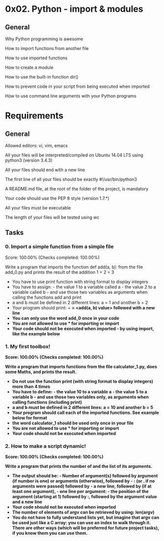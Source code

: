 # 0x02. Python - import & modules

General
--------
Why Python programming is awesome

How to import functions from another file

How to use imported functions

How to create a module

How to use the built-in function dir()

How to prevent code in your script from being executed when imported

How to use command line arguments with your Python programs

# Requirements
General
-----------
Allowed editors: vi, vim, emacs

All your files will be interpreted/compiled on Ubuntu 14.04 LTS using python3 (version 3.4.3)

All your files should end with a new line

The first line of all your files should be exactly #!/usr/bin/python3

A README.md file, at the root of the folder of the project, is mandatory

Your code should use the PEP 8 style (version 1.7.*)

All your files must be executable

The length of your files will be tested using wc

Tasks 
------

###  0. Import a simple function from a simple file 
Score: 100.00% (Checks completed: 100.00%)

Write a program that imports the function def add(a, b): from the file add_0.py and prints the result of the addition 1 + 2 = 3

- You have to use print function with string format to display integers
-  You have to assign:
        - the value 1 to a variable called a
        - the value 2 to a variable called b
        - and use those two variables as arguments when calling the functions add and print
- a and b must be defined in 2 different lines: a = 1 and another b = 2
- Your program should print: <a value> + <b value> = <add(a, b) value> followed with a new line
- You can only use the word add_0 once in your code
- You are not allowed to use * for importing or __import__
- Your code should not be executed when imported - by using __import__, like the example below
  
###  1. My first toolbox! 
Score: 100.00% (Checks completed: 100.00%)

Write a program that imports functions from the file calculator_1.py, does some Maths, and prints the result.

- Do not use the function print (with string format to display integers) more than 4 times
- You have to define:
        - the value 10 to a variable a
        - the value 5 to a variable b
        - and use those two variables only, as arguments when calling functions (including print)
- a and b must be defined in 2 different lines: a = 10 and another b = 5
- Your program should call each of the imported functions. See example below for format
- the word calculator_1 should be used only once in your file
- You are not allowed to use * for importing or __import__
- Your code should not be executed when imported

###  2. How to make a script dynamic! 
Score: 100.00% (Checks completed: 100.00%)

Write a program that prints the number of and the list of its arguments.

- The output should be:
        - Number of argument(s) followed by argument (if number is one) or arguments (otherwise), followed by
        - : (or . if no arguments were passed) followed by
        - a new line, followed by (if at least one argument),
        - one line per argument:
            - the position of the argument (starting at 1) followed by :, followed by the argument value and a new line
- Your code should not be executed when imported
- The number of elements of argv can be retrieved by using: len(argv)
- You do not have to fully understand lists yet, but imagine that argv can be used just like a C array: you can use an index to walk through it. There are other ways (which will be preferred for future project tasks), if you know them you can use them.

